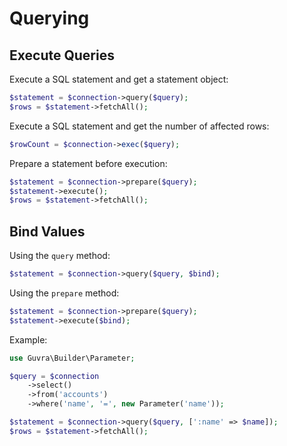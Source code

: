 # Querying

## Execute Queries

Execute a SQL statement and get a statement object:

```php
$statement = $connection->query($query);
$rows = $statement->fetchAll();
```

Execute a SQL statement and get the number of affected rows:

```php
$rowCount = $connection->exec($query);
```

Prepare a statement before execution:

```php
$statement = $connection->prepare($query);
$statement->execute();
$rows = $statement->fetchAll();
```

## Bind Values

Using the `query` method:

```php
$statement = $connection->query($query, $bind);
```

Using the `prepare` method:

```php
$statement = $connection->prepare($query);
$statement->execute($bind);
```

Example:

```php
use Guvra\Builder\Parameter;

$query = $connection
    ->select()
    ->from('accounts')
    ->where('name', '=', new Parameter('name'));

$statement = $connection->query($query, [':name' => $name]);
$rows = $statement->fetchAll();
```
